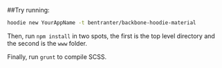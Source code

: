 ##Try running:

```bash
hoodie new YourAppName -t bentranter/backbone-hoodie-material
```

Then, run `npm install` in two spots, the first is the top level directory and the second is the `www` folder.

Finally, run `grunt` to compile SCSS.